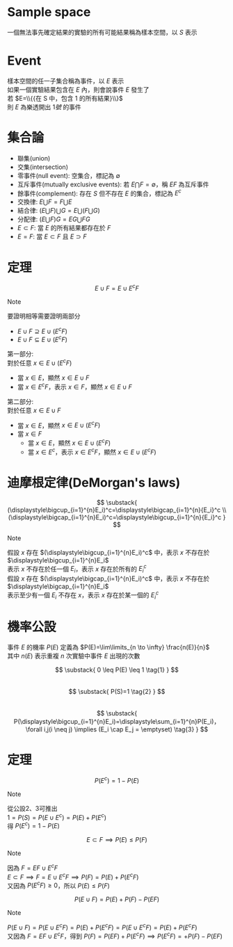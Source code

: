 # Sample space
一個無法事先確定結果的實驗的所有可能結果稱為樣本空間，以 $S$ 表示
# Event
樣本空間的任一子集合稱為事件，以 $E$ 表示  
如果一個實驗結果包含在 $E$ 內，則會說事件 $E$ 發生了  
若 $E=\\{{在 S 中，包含 1 的所有結果}\\}$  
則 $E$ 為樂透開出 $1號$ 的事件 
# 集合論
- 聯集(union)
- 交集(intersection)
- 零事件(null event): 空集合，標記為 $\emptyset$
- 互斥事件(mutually exclusive events): 若 $E \bigcap F = \emptyset$，稱 $E$$F$ 為互斥事件
- 餘事件(complement): 存在 $S$ 但不存在 $E$ 的集合，標記為 $E^c$
- 交換律: $E \bigcup F = F \bigcup E$
- 結合律: $(E \bigcup F) \bigcup G = E \bigcup (F \bigcup G)$
- 分配律: $(E \bigcup F)G = EG \bigcup FG$
- $E \subset F$: 當 $E$ 的所有結果都存在於 $F$
- $E = F$: 當 $E \subset F$ 且 $E \supset F$
# 定理
$$
E \cup F=E \cup E^cF
$$
> [!NOTE]
> 要證明相等需要證明兩部分  
> - $E \cup F \supseteq E \cup (E^cF)$  
> - $E \cup F \subseteq E \cup (E^cF)$
>   
> 第一部分:  
> 對於任意 $x \in E \cup (E^cF)$ 
> - 當 $x \in E$，顯然 $x \in E \cup F$
> - 當 $x \in E^cF$，表示 $x \in F$，顯然 $x \in E \cup F$
>
> 第二部分:  
> 對於任意 $x \in E \cup F$  
> - 當 $x \in E$，顯然 $x \in E \cup (E^cF)$
> - 當 $x \in F$
>   - 當 $x \in E$，顯然 $x \in E \cup (E^cF)$
>   - 當 $x \in E^c$，表示 $x \in E^cF$，顯然 $x \in E \cup (E^cF)$

# 迪摩根定律(DeMorgan's laws)
$$
\substack{
(\displaystyle\bigcup_{i=1}^{n}E_i)^c=\displaystyle\bigcap_{i=1}^{n}{E_i}^c \\  
(\displaystyle\bigcap_{i=1}^{n}E_i)^c=\displaystyle\bigcup_{i=1}^{n}{E_i}^c
}
$$
> [!Note]
> 假設 $x$ 存在 $(\displaystyle\bigcup_{i=1}^{n}E_i)^c$ 中，表示 $x$ 不存在於 $\displaystyle\bigcup_{i=1}^{n}E_i$  
> 表示 $x$ 不存在於任一個 $E_i$，表示 $x$ 存在於所有的 ${E_i}^c$  
> 假設 $x$ 存在 $(\displaystyle\bigcap_{i=1}^{n}E_i)^c$ 中，表示 $x$ 不存在於 $\displaystyle\bigcap_{i=1}^{n}E_i$  
> 表示至少有一個 $E_i$ 不存在 $x$，表示 $x$ 存在於某一個的 ${E_i}^c$
# 機率公設
事件 $E$ 的機率 $P(E)$ 定義為 $P(E)=\lim\limits_{n \to \infty} \frac{n(E)}{n}$  
其中 $n(E)$ 表示重複 $n$ 次實驗中事件 $E$ 出現的次數  

$$
\substack{
0 \leq P(E) \leq 1 \tag{1} 
}
$$  
$$
\substack{
P(S)=1 \tag{2} 
}
$$  
$$
\substack{
P(\displaystyle\bigcup_{i=1}^{n}E_i)=\displaystyle\sum_{i=1}^{n}P(E_i)，\forall i,j(i \neq j) \implies (E_i \cap E_j = \emptyset) \tag{3} 
}
$$
# 定理
$$
P(E^c)=1-P(E)
$$
> [!NOTE]
> 從公設2、3可推出  
> $1 = P(S) = P(E \cup E^c) = P(E) + P(E^c)$  
> 得 $P(E^c)=1-P(E)$

$$
E \subset F \implies P(E) \leq P(F)
$$
> [!NOTE]
> 因為 $F=EF \cup E^cF$  
> $E \subset F \implies F = E \cup E^cF \implies P(F)=P(E)+P(E^cF)$  
> 又因為 $P(E^cF) \geq 0$，所以 $P(E) \leq P(F)$

$$
P(E \cup F)=P(E)+P(F)-P(EF)
$$
> [!NOTE]
> $P(E \cup F) = P(E \cup E^cF) = P(E) + P(E^cF) = P(E \cup E^cF) = P(E) + P(E^cF)$  
> 又因為 $F=EF \cup E^cF$，得到 $P(F) = P(EF) + P(E^cF) \implies P(E^cF) = +P(F)-P(EF)$

